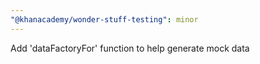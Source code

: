 ```yaml
---
"@khanacademy/wonder-stuff-testing": minor
---
```


Add 'dataFactoryFor' function to help generate mock data

